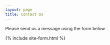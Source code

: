 ```yaml
---
layout: page
title: Contact Us
---
```


Please send us a message using the form below

{% include site-form.html %}